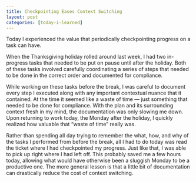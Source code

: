 ```yaml
---
title: Checkpointing Eases Context Switching
layout: post
categories: [today-i-learned]
---
```


Today I experienced the value that periodically checkpointing progress on a task can have. 

When the Thanksgiving holiday rolled around last week, I had two in-progress tasks that needed to be put on pause until after the holiday. Both of these tasks involved carefully coordinating a series of steps that needed to be done in the correct order and documented for compliance. 

While working on these tasks before the break, I was careful to document every step I executed along with any important contextual nuance that it contained. At the time it seemed like a waste of time — just something that needed to be done for compliance. With the plan and its surrounding context fresh in my mind, the documentation was only slowing me down. Upon returning to work today, the Monday after the holiday, I quickly realized how valuable that “waste of time” really was. 

Rather than spending all day trying to remember the what, how, and why of the tasks I performed from before the break, all I had to do today was read the ticket where I had checkpointed my progress. Just like that, I was able to pick up right where I had left off. This probably saved me a few hours today, allowing what would have otherwise been a sluggish Monday to be a productive one. The more general lesson is that a little bit of documentation can drastically reduce the cost of context switching.